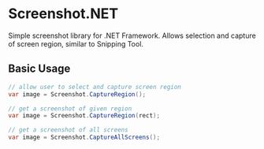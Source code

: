 ﻿# Screenshot.NET

Simple screenshot library for .NET Framework. Allows selection and capture of screen region, similar to Snipping Tool.

## Basic Usage

```c#
// allow user to select and capture screen region
var image = Screenshot.CaptureRegion();

// get a screenshot of given region
var image = Screenshot.CaptureRegion(rect);

// get a screenshot of all screens
var image = Screenshot.CaptureAllScreens();
```